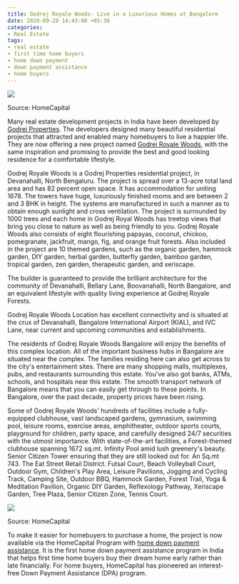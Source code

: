 ```yaml
---
title: Godrej Royale Woods- Live in a Luxurious Homes at Bangalore
date: 2020-09-20 14:43:00 +05:30
categories:
- Real Estate
tags:
- real estate
- first time home buyers
- home down payment
- down payment assistance
- home buyers
---
```


**[![](https://lh3.googleusercontent.com/tHCuIxavt2GH8iIu7xdra-8kos__7wX7gqmVZPMpdo742v0AOL_OpfE_dvj4eGETTbnLHlzTbi00WuZ5L9gEl_WP6uXjnN-47SYQHOoQyjLQkynriDCq59bAEuWN8nt7hBVzuko9)](https://homecapital.in/property/460/godrej-royale-woods-3-bhk)**

Source: HomeCapital

Many real estate development projects in India have been developed by [Godrej Properties](https://homecapital.in/offering/developer/godrej-properties). The developers designed many beautiful residential projects that attracted and enabled many homebuyers to live a happier life. They are now offering a new project named [Godrej Royale Woods](https://homecapital.in/property/460/godrej-royale-woods-3-bhk), with the same inspiration and promising to provide the best and good looking residence for a comfortable lifestyle.

Godrej Royale Woods is a Godrej Properties residential project, in Devanahalli, North Bengaluru. The project is spread over a 13-acre total land area and has 82 percent open space. It has accommodation for uniting 1678. The towers have huge, luxuriously finished rooms and are between 2 and 3 BHK in height. The systems are manufactured in such a manner as to obtain enough sunlight and cross ventilation. The project is surrounded by 1000 trees and each home in Godrej Royal Woods has treetop views that bring you close to nature as well as being friendly to you. Godrej Royale Woods also consists of eight flourishing papayas, coconut, chickoo, pomegranate, jackfruit, mango, fig, and orange fruit forests. Also included in the project are 10 themed gardens, such as the organic garden, hammock garden, DIY garden, herbal garden, butterfly garden, bamboo garden, tropical garden, zen garden, therapeutic garden, and xeriscape.

The builder is guaranteed to provide the brilliant architecture for the community of Devanahalli, Bellary Lane, Boovanahalli, North Bangalore, and an equivalent lifestyle with quality living experience at Godrej Royale Forests.

Godrej Royale Woods Location has excellent connectivity and is situated at the crux of Devanahalli, Bangalore International Airport (KIAL), and IVC Lane, near current and upcoming communities and establishments.

The residents of Godrej Royale Woods Bangalore will enjoy the benefits of this complex location. All of the important business hubs in Bangalore are situated near the complex. The families residing here can also get across to the city's entertainment sites. There are many shopping malls, multiplexes, pubs, and restaurants surrounding this estate. You've also got banks, ATMs, schools, and hospitals near this estate.  The smooth transport network of Bangalore means that you can easily get through to these points. In Bangalore, over the past decade, property prices have been rising.

Some of Godrej Royale Woods' hundreds of facilities include a fully-equipped clubhouse, vast landscaped gardens, gymnasium, swimming pool, leisure rooms, exercise areas, amphitheater, outdoor sports courts, playground for children, party space, and carefully designed 24/7 securities with the utmost importance. With state-of-the-art facilities, a Forest-themed clubhouse spanning 1672 sq.mt. Infinity Pool amid lush greenery's beauty. Senior Citizen Tower ensuring that they are still looked out for. An Sq.mt 743. The Eat Street Retail District. Futsal Court, Beach Volleyball Court, Outdoor Gym, Children's Play Area, Leisure Pavilions, Jogging and Cycling Track, Camping Site, Outdoor BBQ, Hammock Garden, Forest Trail, Yoga & Meditation Pavilion, Organic DIY Garden, Reflexology Pathway, Xeriscape Garden, Tree Plaza, Senior Citizen Zone, Tennis Court.

**[![](https://lh5.googleusercontent.com/i3DIuWe3q2PVHqVWjs2RNBZJ8yBfHewN0vXONj4c_nFam-UUgxXTNf6RZbIU0lZX3pmW4sRadHbBYph2RXu2OpW7UMsP5r7redhEiwh2HFsw5jb0JnqVvcLwGGdtPPkPlnKbbwdW)](https://homecapital.in)**

Source: HomeCapital

To make it easier for homebuyers to purchase a home, the project is now available via the HomeCapital Program with [home down payment assistance](https://homecapital.in/program). It is the first home down payment assistance program in India that helps first time home buyers buy their dream home early rather than late financially. For home buyers, HomeCapital has pioneered an interest-free Down Payment Assistance (DPA) program.
